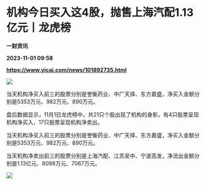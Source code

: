 # 机构今日买入这4股，抛售上海汽配1.13亿元丨龙虎榜
**一财资讯**

**2023-11-01 09:58**

**https://www.yicai.com/news/101892735.html**

![](https://imgcdn.yicai.com/uppics/slides/2023/11/f6311696a3e8ffe2c42bf94863891281.jpg)

当天机构净买入前三的股票分别是誉衡药业、中广天择、东方嘉盛，净买入金额分别是5353万元、982万元、890万元。

盘后数据显示，11月1日龙虎榜中，共21只个股出现了机构的身影，有4只股票呈现机构净买入，17只股票呈现机构净卖出。

当天机构净买入前三的股票分别是誉衡药业、中广天择、东方嘉盛，净买入金额分别是5353万元、982万元、890万元。

当天机构净卖出前三的股票分别是上海汽配、江苏吴中、宁波高发，净流出金额分别是1.13亿元、8098万元、7067万元。

![](https://imgcdn.yicai.com/uppics/images/2023/11/bcd76a9144e586a8293dea4dd135c5f1.jpg)